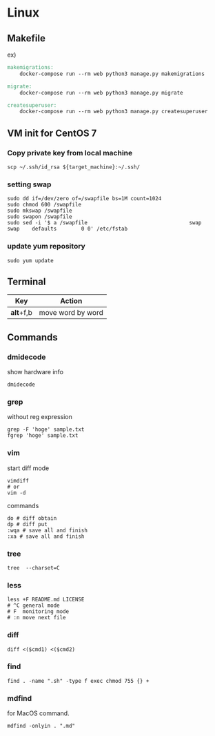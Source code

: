 # Linux
## Makefile
ex)
```Makefile
makemigrations:
    docker-compose run --rm web python3 manage.py makemigrations

migrate:
    docker-compose run --rm web python3 manage.py migrate

createsuperuser:
    docker-compose run --rm web python3 manage.py createsuperuser
```

## VM init for CentOS 7
### Copy private key from local machine
```shell
scp ~/.ssh/id_rsa ${target_machine}:~/.ssh/
```

### setting swap
```shell
sudo dd if=/dev/zero of=/swapfile bs=1M count=1024
sudo chmod 600 /swapfile
sudo mkswap /swapfile
sudo swapon /swapfile
sudo sed -i '$ a /swapfile                                 swap                    swap    defaults        0 0' /etc/fstab
```

### update yum repository
```shell
sudo yum update
```

## Terminal
|Key|Action|
----|-------
|__alt__+f,b|move word by word|


## Commands
### dmidecode
show hardware info
```shell
dmidecode
```

### grep
without reg expression
```shell
grep -F 'hoge' sample.txt
fgrep 'hoge' sample.txt
```

### vim
start diff mode

```shell
vimdiff
# or
vim -d
```

commands

```shell
do # diff obtain
dp # diff put
:wqa # save all and finish
:xa # save all and finish
```

### tree
```
tree  --charset=C
```

### less
```shell
less +F README.md LICENSE
# ^C general mode
# F  monitoring mode
# :n move next file
```

### diff
```shell
diff <($cmd1) <($cmd2)
```

### find
```shell
find . -name ".sh" -type f exec chmod 755 {} +
```

### mdfind
for MacOS command.

```shell
mdfind -onlyin . ".md"
```
